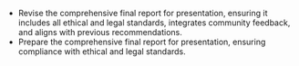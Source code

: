 - Revise the comprehensive final report for presentation, ensuring it includes all ethical and legal standards, integrates community feedback, and aligns with previous recommendations.
- Prepare the comprehensive final report for presentation, ensuring compliance with ethical and legal standards.